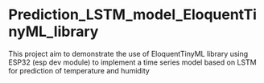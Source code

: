 # Prediction_LSTM_model_EloquentTinyML_library
This project aim to demonstrate the use of EloquentTinyML library using ESP32 (esp dev module) to implement a time series model based on LSTM for prediction of temperature and humidity
